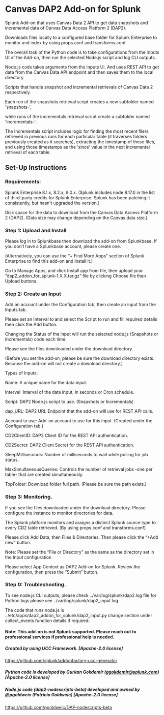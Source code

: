 # Canvas DAP2 Add-on for Splunk


Splunk Add-on that uses Canvas Data 2 API to get data snapshots and incremental data of Canvas Data Access Platform 2 (DAP2). 

Downloads files locally to a configured base folder for Splunk Enterprise to monitor and index by using props.conf and transforms.conf

The overall task of the Python code is to take configurations from the Inputs UI of the Add-on, then run the selected Node.js script and log CLI outputs.

Node.js code takes arguments from the Inputs UI. And uses REST API to get data from the Canvas Data API endpoint and then saves them to the local directory. 


Scripts that handle snapshot and incremental retrievals of Canvas Data 2 respectively. 

Each run of the snapshots retrieval script creates a new subfolder named 'snapshots-<timestamp>', 

while runs of the incrementals retrieval script create a subfolder named 'incrementals-<timestamp>'. 


The Incrementals script includes logic for finding the most recent file/s retrieved in previous runs for each particular table (it traverses folders previously created as it searches), extracting the timestamp of those files, and using those timestamps as the 'since' value in the next incremental retrieval of each table.



## Set-Up Instructions 

### Requirements:

Splunk Enterprise 8.1.x, 8.2.x, 9.0.x. (Splunk includes node 8.17.0 in the list of third-party credits for Splunk Enterprise. Splunk has been patching it consistently, but hasn't upgraded the version.)

Disk space for the data to download from the Canvas Data Access Platform 2 (DAP2).  (Data size may change depending on the Canvas data size.)



### Step 1: Upload and Install

Please log in to Splunkbase then download the add-on from Splunkbase. If you don’t have a Splunkbase account, please create one.

(Alternatively, you can use the “+ Find More Apps” section of Splunk Enterprise to find this add-on and install it.)


Go to Manage Apps, and click Install app from file, then upload your “dap2_addon_for_splunk-1.X.X.tar.gz” file by clicking Choose file then Upload buttons.



### Step 2: Create an Input

Add an account under the Configuration tab, then create an input from the Inputs tab.

Please set an Interval to and select the Script to run and fill required details then click the Add button.

Changing the Status of the input will run the selected node.js (Snapshots or Incrementals) code each time.

Please see the files downloaded under the download directory. 

(Before you set the add-on, please be sure the download directory exists. Because the add-on will not create a download directory.)


Types of Inputs: 


Name: A unique name for the data input.

Interval: Interval of the data input, in seconds or Cron schedule.

Script: DAP2 Node.js script to use. (Snapshots or Incrementals)

dap_URL: DAP2 URL Endpoint that the add-on will use for REST API calls.

Account to use: Add-on account to use for this input. (Created under the Configuration tab.)

CD2ClientID: DAP2 Client ID for the REST API authentication.

CD2Secret: DAP2 Client Secret for the REST API authentication.

SleepMilliseconds: Number of milliseconds to wait while polling for job status.

MaxSimultaneousQueries: Controls the number of retrieval jobs -one per table- that are created simultaneously.

TopFolder: Download folder full path. (Please be sure the path exists.)



### Step 3: Monitoring.

If you see the files downloaded under the download directory. Please configure the instance to monitor directories for data.

The Splunk platform monitors and assigns a distinct Splunk source type to every CD2 table retrieved. (By using props.conf and transforms.conf)

Please click Add Data, then Files & Directories. Then please click the “+Add new” button. 


Note: Please set the “File or Directory” as the same as the directory set in the Input configuration.

Please select App Context as DAP2 Add-on for Splunk. Review the configuration, then press the “Submit” button.



### Step 0: Troubleshooting.

To see node.js CLI outputs, please check ../var/log/splunk/dap2.log file for Python logs please see ../var/log/splunk/dap2_input.log

The code that runs node.js is ../etc/apps/dap2_addon_for_splunk/dap2_input.py change section under collect_events function details if required. 



#### Note: This add-on is not Splunk supported. Please reach out to professional services if professional help is needed.


##### Created by using UCC Framework. [Apache-2.0 license]

https://github.com/splunk/addonfactory-ucc-generator



##### Python code is developed by Gurkan Gokdemir (ggokdemir@splunk.com) [Apache-2.0 license]



##### Node.js code (dap2-nodescripts-beta) developed and owned by @pgoldweic (Patricia Goldweic) [Apache-2.0 license]

https://github.com/pgoldweic/DAP-nodescripts-beta



